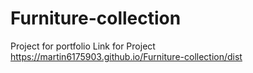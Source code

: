 # Furniture-collection
Project for portfolio
Link for Project https://martin6175903.github.io/Furniture-collection/dist
